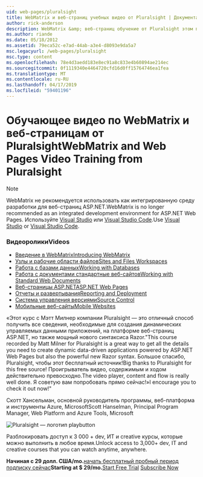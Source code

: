 ```yaml
---
uid: web-pages/pluralsight
title: WebMatrix и веб-страниц учебных видео от Pluralsight | Документация Майкрософт
author: rick-anderson
description: WebMatrix &amp; веб-страниц обучение от Pluralsight этом подробном курсе вы получите приступить к работе с WebMatrix и ASP.NET Web Pages. Он охватывает everythi...
ms.author: riande
ms.date: 05/18/2012
ms.assetid: 79eca52c-e7ad-44ab-a3e4-d8093e9da5a7
msc.legacyurl: /web-pages/pluralsight
msc.type: content
ms.openlocfilehash: 78e4d3aedd183e8ec91a8c833e4b60894ae214ec
ms.sourcegitcommit: 0f1119340e4464720cfd16d0ff15764746ea1fea
ms.translationtype: MT
ms.contentlocale: ru-RU
ms.lasthandoff: 04/17/2019
ms.locfileid: "59401196"
---
```

# <a name="webmatrix-and-web-pages-video-training-from-pluralsight"></a><span data-ttu-id="7c4cb-104">Обучающее видео по WebMatrix и веб-страницам от Pluralsight</span><span class="sxs-lookup"><span data-stu-id="7c4cb-104">WebMatrix and Web Pages Video Training from Pluralsight</span></span>


> [!NOTE] 
> <span data-ttu-id="7c4cb-105">WebMatrix не рекомендуется использовать как интегрированную среду разработки для веб-страниц ASP.NET.</span><span class="sxs-lookup"><span data-stu-id="7c4cb-105">WebMatrix is no longer recommended as an integrated development environment for ASP.NET Web Pages.</span></span> <span data-ttu-id="7c4cb-106">Используйте [Visual Studio](xref:aspnet/web-pages/overview/getting-started/program-asp-net-web-pages-in-visual-studio) или [Visual Studio Code](https://code.visualstudio.com/).</span><span class="sxs-lookup"><span data-stu-id="7c4cb-106">Use [Visual Studio](xref:aspnet/web-pages/overview/getting-started/program-asp-net-web-pages-in-visual-studio) or [Visual Studio Code](https://code.visualstudio.com/).</span></span>

### <a name="videos"></a><span data-ttu-id="7c4cb-107">Видеоролики</span><span class="sxs-lookup"><span data-stu-id="7c4cb-107">Videos</span></span>

- [<span data-ttu-id="7c4cb-108">Введение в WebMatrix</span><span class="sxs-lookup"><span data-stu-id="7c4cb-108">Introducing WebMatrix</span></span>](https://pluralsight.com/training/Player?author=matt-milner&name=webmatrix-introduction-m1&mode=live&clip=0&course=webmatrix-introduction)
- [<span data-ttu-id="7c4cb-109">Узлы и рабочие области файлов</span><span class="sxs-lookup"><span data-stu-id="7c4cb-109">Sites and Files Workspaces</span></span>](https://pluralsight.com/training/Player?author=matt-milner&name=webmatrix-introduction-m2&mode=live&clip=0&course=webmatrix-introduction)
- [<span data-ttu-id="7c4cb-110">Работа с базами данных</span><span class="sxs-lookup"><span data-stu-id="7c4cb-110">Working with Databases</span></span>](https://pluralsight.com/training/Player?author=matt-milner&name=webmatrix-introduction-m3&mode=live&clip=0&course=webmatrix-introduction)
- [<span data-ttu-id="7c4cb-111">Работа с документами стандартные веб-сайтов</span><span class="sxs-lookup"><span data-stu-id="7c4cb-111">Working with Standard Web Documents</span></span>](https://pluralsight.com/training/Player?author=matt-milner&name=webmatrix-introduction-m4&mode=live&clip=0&course=webmatrix-introduction)
- [<span data-ttu-id="7c4cb-112">Веб-страницы ASP.NET</span><span class="sxs-lookup"><span data-stu-id="7c4cb-112">ASP.NET Web Pages</span></span>](https://pluralsight.com/training/Player?author=matt-milner&name=webmatrix-introduction-m5&mode=live&clip=0&course=webmatrix-introduction)
- [<span data-ttu-id="7c4cb-113">Отчеты и развертывания</span><span class="sxs-lookup"><span data-stu-id="7c4cb-113">Reporting and Deployment</span></span>](https://pluralsight.com/training/Player?author=matt-milner&name=webmatrix-introduction-m8&mode=live&clip=0&course=webmatrix-introduction)
- [<span data-ttu-id="7c4cb-114">Система управления версиями</span><span class="sxs-lookup"><span data-stu-id="7c4cb-114">Source Control</span></span>](https://pluralsight.com/training/Player?author=matt-milner&name=webmatrix-introduction-m9&mode=live&clip=0&course=webmatrix-introduction)
- [<span data-ttu-id="7c4cb-115">Мобильные веб-сайты</span><span class="sxs-lookup"><span data-stu-id="7c4cb-115">Mobile Websites</span></span>](https://pluralsight.com/training/Player?author=matt-milner&name=webmatrix-introduction-m10&mode=live&clip=0&course=webmatrix-introduction)


<span data-ttu-id="7c4cb-116">«Этот курс с Мэтт Милнер компании Pluralsight — это отличный способ получить все сведения, необходимые для создания динамических управляемых данными приложений, на платформе веб-страниц ASP.NET, но также мощный нового синтаксиса Razor.</span><span class="sxs-lookup"><span data-stu-id="7c4cb-116">"This course recorded by Matt Milner for Pluralsight is a great way to get all the details you need to create dynamic data-driven applications powered by ASP.NET Web Pages but also the powerful new Razor syntax.</span></span> <span data-ttu-id="7c4cb-117">Большое спасибо, Pluralsight, чтобы этот бесплатный источник!</span><span class="sxs-lookup"><span data-stu-id="7c4cb-117">Big thanks to Pluralsight for this free source!</span></span> <span data-ttu-id="7c4cb-118">Проигрыватель видео, содержимым и ходом действительно превосходно.</span><span class="sxs-lookup"><span data-stu-id="7c4cb-118">The video player, content and flow is really well done.</span></span> <span data-ttu-id="7c4cb-119">Я советую вам попробовать прямо сейчас!»</span><span class="sxs-lookup"><span data-stu-id="7c4cb-119">I encourage you to check it out now!"</span></span>

<span data-ttu-id="7c4cb-120">Скотт Хансельман, основной руководитель программы, веб-платформа и инструменты Azure, Microsoft</span><span class="sxs-lookup"><span data-stu-id="7c4cb-120">Scott Hanselman, Principal Program Manager, Web Platform and Azure Tools, Microsoft</span></span>


![Pluralsight — логотип playbutton](pluralsight/_static/image1.png)

<span data-ttu-id="7c4cb-122">Разблокировать доступ к 3 000 + dev, ИТ и creative курсы, которые можно выполнить в любое время.</span><span class="sxs-lookup"><span data-stu-id="7c4cb-122">Unlock access to 3,000+ dev, IT and creative courses that you can watch anytime, anywhere.</span></span>

<span data-ttu-id="7c4cb-123">**Начиная с 29 долл. США/mo.**[начать бесплатный пробный период](https://pluralsight.com/microsoft/olt/subscribe/SubscriptionRedirector.aspx?freetrial=true&amp;utm_source=microsoft&amp;utm_medium=sponsored-page&amp;utm_content=webmatrix&amp;utm_campaign=microsoft-sponsored-course) [подписку сейчас](https://pluralsight.com/microsoft/OLT/subscriptions.aspx?utm_source=microsoft&amp;utm_medium=sponsored-page&amp;utm_content=webmatrix&amp;utm_campaign=microsoft-sponsored-course)</span><span class="sxs-lookup"><span data-stu-id="7c4cb-123">**Starting at $ 29/mo.**[Start Free Trial](https://pluralsight.com/microsoft/olt/subscribe/SubscriptionRedirector.aspx?freetrial=true&amp;utm_source=microsoft&amp;utm_medium=sponsored-page&amp;utm_content=webmatrix&amp;utm_campaign=microsoft-sponsored-course) [Subscribe Now](https://pluralsight.com/microsoft/OLT/subscriptions.aspx?utm_source=microsoft&amp;utm_medium=sponsored-page&amp;utm_content=webmatrix&amp;utm_campaign=microsoft-sponsored-course)</span></span>

